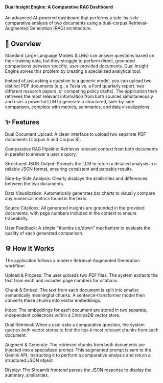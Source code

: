 #### Dual Insight Engine: A Comparative RAG Dashboard
An advanced AI-powered dashboard that performs a side-by-side comparative analysis of two documents using a dual-corpus Retrieval-Augmented Generation (RAG) architecture.

## 🚀 Overview
Standard Large Language Models (LLMs) can answer questions based on their training data, but they struggle to perform direct, grounded comparisons between specific, user-provided documents. Dual Insight Engine solves this problem by creating a specialized analytical tool.

Instead of just asking a question to a generic model, you can upload two distinct PDF documents (e.g., a Tesla vs. a Ford quarterly report, two different research papers, or competing policy drafts). The application then retrieves the most relevant information from both sources simultaneously and uses a powerful LLM to generate a structured, side-by-side comparison, complete with metrics, summaries, and data visualizations.

## ✨ Features
Dual Document Upload: A clean interface to upload two separate PDF documents (Corpus A and Corpus B).

Comparative RAG Pipeline: Retrieves relevant context from both documents in parallel to answer a user's query.

Structured JSON Output: Prompts the LLM to return a detailed analysis in a reliable JSON format, ensuring consistent and parsable results.

Side-by-Side Analysis: Clearly displays the similarities and differences between the two documents.

Data Visualization: Automatically generates bar charts to visually compare any numerical metrics found in the texts.

Source Citations: All generated insights are grounded in the provided documents, with page numbers included in the context to ensure traceability.

User Feedback: A simple "thumbs up/down" mechanism to evaluate the quality of each generated comparison.

## ⚙️ How It Works
The application follows a modern Retrieval-Augmented Generation workflow:

Upload & Process: The user uploads two PDF files. The system extracts the text from each and includes page numbers for citations.

Chunk & Embed: The text from each document is split into smaller, semantically meaningful chunks. A sentence-transformer model then converts these chunks into vector embeddings.

Index: The embeddings for each document are stored in two separate, independent collections within a ChromaDB vector store.

Dual Retrieval: When a user asks a comparative question, the system queries both vector stores to find the top-k most relevant chunks from each document.

Augment & Generate: The retrieved chunks from both documents are injected into a specialized prompt. This augmented prompt is sent to the Gemini API, instructing it to perform a comparative analysis and return a structured JSON object.

Display: The Streamlit frontend parses the JSON response to display the summary, similarities.


